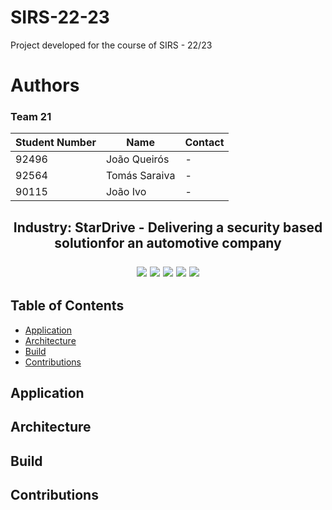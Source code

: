 # SIRS-22-23 <!-- omit from toc -->
Project developed for the course of SIRS - 22/23

# Authors <!-- omit from toc -->
### Team 21 <!-- omit from toc -->
| Student Number | Name          | Contact                                |
|----------------|---------------|----------------------------------------|
| 92496          | João Queirós  | - |
| 92564          | Tomás Saraiva | -     |
| 90115          | João Ivo      |         -                              |

<h2 align="center">Industry: StarDrive - Delivering a security based solutionfor an automotive company

<p align="center">
    <a alt="Java">
        <img src="https://img.shields.io/badge/Java-11-critical.svg" />
    </a>
    <a alt="Python">
      <img src="https://img.shields.io/badge/Python-3.11-yellow.svg" />
    </a>
    <a alt="MongoDB">
        <img src="https://img.shields.io/badge/MongoDB-999-brightgreen.svg" />
    </a>
    <a alt="Apache Maven">
        <img src="https://img.shields.io/badge/Apache Maven-3.8.6-blueviolet.svg" />
    </a>
    <a alt="Contributions">
        <img src="https://img.shields.io/badge/contributions-welcome-brightgreen.svg" />
    </a>
</p>

## Table of Contents <!-- omit from toc -->
- [Application](#application)
- [Architecture](#architecture)
- [Build](#build)
- [Contributions](#contributions)

## Application

## Architecture

## Build

## Contributions


